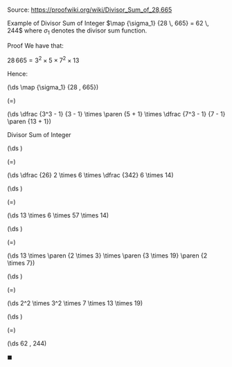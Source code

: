 # 

Source: https://proofwiki.org/wiki/Divisor_Sum_of_28,665

Example of Divisor Sum of Integer
$\map {\sigma_1} {28 \, 665} = 62 \, 244$
where $\sigma_1$ denotes the divisor sum function.


Proof
We have that:

$28 \, 665 = 3^2 \times 5 \times 7^2 \times 13$

Hence:














\(\ds \map {\sigma_1} {28 \, 665}\)

\(=\)







\(\ds \dfrac {3^3 - 1} {3 - 1} \times \paren {5 + 1} \times \dfrac {7^3 - 1} {7 - 1} \paren {13 + 1}\)





Divisor Sum of Integer














\(\ds \)

\(=\)







\(\ds \dfrac {26} 2 \times 6 \times \dfrac {342} 6 \times 14\)




















\(\ds \)

\(=\)







\(\ds 13 \times 6 \times 57 \times 14\)




















\(\ds \)

\(=\)







\(\ds 13 \times \paren {2 \times 3} \times \paren {3 \times 19} \paren {2 \times 7}\)




















\(\ds \)

\(=\)







\(\ds 2^2 \times 3^2 \times 7 \times 13 \times 19\)




















\(\ds \)

\(=\)







\(\ds 62 \, 244\)









$\blacksquare$





